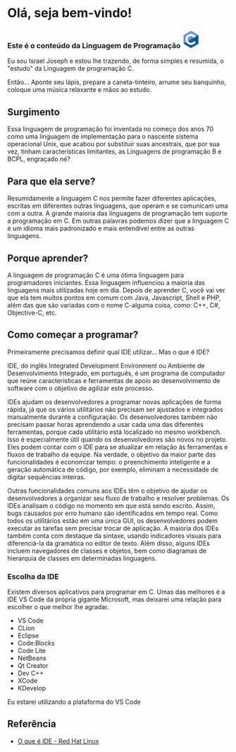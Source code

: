 # Olá, seja bem-vindo!

### Este é o conteúdo da Linguagem de Programação <a href="https://www.cprogramming.com/" target="_blank" rel="noreferrer"> <img src="https://raw.githubusercontent.com/devicons/devicon/master/icons/c/c-original.svg" alt="c" width="40" height="40"/> </a>

Eu sou Israel Joseph e estou lhe trazendo, de forma simples e resumida, o "estudo" da Linguagem de programação C.

Então... Aponte seu lápis, prepare a caneta-tinteiro, arrume seu banquinho, coloque uma música relaxante e mãos ao estudo.

## Surgimento

Essa linguagem de programação foi inventada no começo dos anos 70 como uma linguagem de implementação para o nascente sistema operacional Unix, que acabou por substituir suas ancestrais, que por sua vez, tinham características limitantes, as Linguagens de programação B e BCPL, engraçado né?

## Para que ela serve?

Resumidamente a linguagem C nos permite fazer diferentes aplicações, escritas em diferentes outras linguagens, que operam e se comunicam uma com a outra. A grande maioria das linguagens de programação tem suporte a programação em C. Em outras palavras podemos dizer que a linguagem C é um idioma mais padronizado e mais entendível entre as outras linguagens.

## Porque aprender?

A linguagem de programação C é uma ótima linguagem para programadores iniciantes. Essa linguagem influenciou a maioria das linguagens mais utilizadas hoje em dia. Depois de aprender C, você vai ver que ela tem muitos pontos em comum com Java, Javascript, Shell e PHP, além das que são variadas com o nome C-alguma coisa, como: C++, C#, Objective-C, etc.

## Como começar a programar?

Primeiramente precisamos definir qual IDE utilizar... Mas o que é IDE?

IDE, do inglês Integrated Development Environment ou Ambiente de Desenvolvimento Integrado, em português, é um programa de computador que reúne características e ferramentas de apoio ao desenvolvimento de software com o objetivo de agilizar este processo.

IDEs ajudam os desenvolvedores a programar novas aplicações de forma rápida, já que os vários utilitários não precisam ser ajustados e integrados manualmente durante a configuração. Os desenvolvedores também não precisam passar horas aprendendo a usar cada uma das diferentes ferramentas, porque cada utilitário está localizado no mesmo workbench. Isso é especialmente útil quando os desenvolvedores são novos no projeto. Eles podem contar com o IDE para se atualizar em relação às ferramentas e fluxos de trabalho da equipe. Na verdade, o objetivo da maior parte das funcionalidades é economizar tempo: o preenchimento inteligente e a geração automática de código, por exemplo, eliminam a necessidade de digitar sequências inteiras.

Outras funcionalidades comuns aos IDEs têm o objetivo de ajudar os desenvolvedores a organizar seu fluxo de trabalho e resolver problemas. Os IDEs analisam o código no momento em que está sendo escrito. Assim, bugs causados por erro humano são identificados em tempo real. Como todos os utilitários estão em uma única GUI, os desenvolvedores podem executar as tarefas sem precisar trocar de aplicação. A maioria dos IDEs também conta com destaque da sintaxe, usando indicadores visuais para diferenciá-la da gramática no editor de texto. Além disso, alguns IDEs incluem navegadores de classes e objetos, bem como diagramas de hierarquia de classes em determinadas linguagens.

### Escolha da IDE 

Existem diversos aplicativos para programar em C. Umas das melhores é a IDE VS Code da própria gigante Microsoft, mas deixarei uma relação para escolher o que melhor lhe agradar.

- VS Code
- CLion
- Eclipse
- Code:Blocks
- Code Lite
- NetBeans
- Qt Creator
- Dev C++
- XCode
- KDevelop

Eu estarei utilizando a plataforma do VS Code

## Referência

 - [O que é IDE - Red Hat Linux](https://www.redhat.com/pt-br/topics/middleware/what-is-ide)
